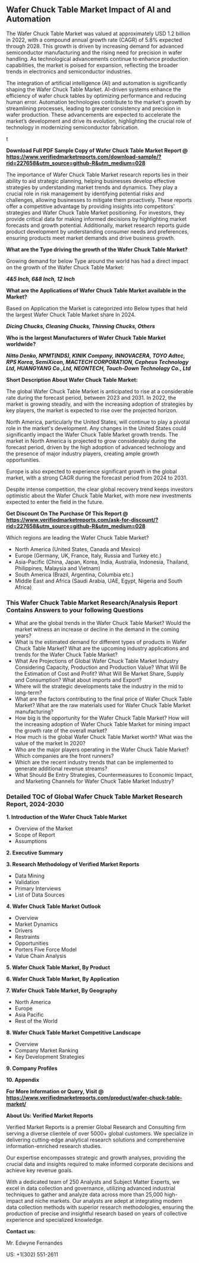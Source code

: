 <h2>Wafer Chuck Table Market Impact of AI and Automation</h2><p>The Wafer Chuck Table Market was valued at approximately USD 1.2 billion in 2022, with a compound annual growth rate (CAGR) of 5.8% expected through 2028. This growth is driven by increasing demand for advanced semiconductor manufacturing and the rising need for precision in wafer handling. As technological advancements continue to enhance production capabilities, the market is poised for expansion, reflecting the broader trends in electronics and semiconductor industries.</p><p>The integration of artificial intelligence (AI) and automation is significantly shaping the Wafer Chuck Table Market. AI-driven systems enhance the efficiency of wafer chuck tables by optimizing performance and reducing human error. Automation technologies contribute to the market's growth by streamlining processes, leading to greater consistency and precision in wafer production. These advancements are expected to accelerate the market’s development and drive its evolution, highlighting the crucial role of technology in modernizing semiconductor fabrication.</p>t</p><p id="" class=""><strong>Download Full PDF Sample Copy of Wafer Chuck Table Market Report @ <a href="https://www.verifiedmarketreports.com/download-sample/?rid=227658&utm_source=github-R&utm_medium=028" target="_blank">https://www.verifiedmarketreports.com/download-sample/?rid=227658&utm_source=github-R&utm_medium=028</a></strong></p><p>The importance of&nbsp;Wafer Chuck Table Market research reports lies in their ability to aid strategic planning, helping businesses develop effective strategies by understanding market trends and dynamics. They play a crucial role in risk management by identifying potential risks and challenges, allowing businesses to mitigate them proactively. These reports offer a competitive advantage by providing insights into competitors' strategies and Wafer Chuck Table Market positioning. For investors, they provide critical data for making informed decisions by highlighting market forecasts and growth potential. Additionally, market research reports guide product development by understanding consumer needs and preferences, ensuring products meet market demands and drive business growth.</p><p><strong>What are the&nbsp;Type driving the growth of the Wafer Chuck Table Market?</strong></p><p id="" class="">Growing demand for below Type around the world has had a direct impact on the growth of the Wafer Chuck Table Market:</p><em><strong>4&5 Inch, 6&8 Inch, 12 Inch</strong></em></p><strong>What are the&nbsp;Applications&nbsp;of Wafer Chuck Table Market available in the Market?</strong></p><p id="" class="">Based on Application the Market is categorized into Below types that held the largest Wafer Chuck Table Market share In 2024.</p><em><strong>Dicing Chucks, Cleaning Chucks, Thinning Chucks, Others</strong></em></p><strong>Who is the largest Manufacturers of Wafer Chuck Table Market worldwide?</strong></p><p><em><strong>Nitto Denko, NPMT(NDS), KINIK Company, INNOVACERA, TOYO Adtec, RPS Korea, SemiXicon, MACTECH CORPORATION, Cepheus Technology Ltd, HUANGYANG Co.,Ltd, NEONTECH, Touch-Down Technology Co., Ltd</strong></em></p><p id="" class=""><strong>Short Description About Wafer Chuck Table Market:</strong></p><p>The global Wafer Chuck Table Market is anticipated to rise at a considerable rate during the forecast period, between 2023 and 2031. In 2022, the market is growing steadily, and with the increasing adoption of strategies by key players, the market is expected to rise over the projected horizon.</p><p>North America, particularly the United States, will continue to play a pivotal role in the market's development. Any changes in the United States could significantly impact the Wafer Chuck Table Market growth trends. The market in North America is projected to grow considerably during the forecast period, driven by the high adoption of advanced technology and the presence of major industry players, creating ample growth opportunities.</p><p>Europe is also expected to experience significant growth in the global market, with a strong CAGR during the forecast period from 2024 to 2031.</p><p>Despite intense competition, the clear global recovery trend keeps investors optimistic about the Wafer Chuck Table Market, with more new investments expected to enter the field in the future.</p><p id="" class=""><strong>Get Discount On The Purchase Of This Report @ <a href="https://www.verifiedmarketreports.com/ask-for-discount/?rid=227658&utm_source=github-R&utm_medium=028" target="_blank">https://www.verifiedmarketreports.com/ask-for-discount/?rid=227658&utm_source=github-R&utm_medium=028</a></strong></p>Which regions are leading the Wafer Chuck Table Market?</p><ul><li>North America (United States, Canada and Mexico)</li><li>Europe (Germany, UK, France, Italy, Russia and Turkey etc.)</li><li>Asia-Pacific (China, Japan, Korea, India, Australia, Indonesia, Thailand, Philippines, Malaysia and Vietnam)</li><li>South America (Brazil, Argentina, Columbia etc.)</li><li>Middle East and Africa (Saudi Arabia, UAE, Egypt, Nigeria and South Africa)</li></ul><h3 id="" class="">This Wafer Chuck Table Market Research/Analysis Report Contains Answers to your following Questions</h3><ul><li>What are the global trends in the Wafer Chuck Table Market? Would the market witness an increase or decline in the demand in the coming years?</li><li>What is the estimated demand for different types of products in Wafer Chuck Table Market? What are the upcoming industry applications and trends for the Wafer Chuck Table Market?</li><li>What Are Projections of Global Wafer Chuck Table Market Industry Considering Capacity, Production and Production Value? What Will Be the Estimation of Cost and Profit? What Will Be Market Share, Supply and Consumption? What about imports and Export?</li><li>Where will the strategic developments take the industry in the mid to long-term?</li><li>What are the factors contributing to the final price of Wafer Chuck Table Market? What are the raw materials used for Wafer Chuck Table Market manufacturing?</li><li>How big is the opportunity for the Wafer Chuck Table Market? How will the increasing adoption of Wafer Chuck Table Market for mining impact the growth rate of the overall market?</li><li>How much is the global Wafer Chuck Table Market worth? What was the value of the market In 2020?</li><li>Who are the major players operating in the Wafer Chuck Table Market? Which companies are the front runners?</li><li>Which are the recent industry trends that can be implemented to generate additional revenue streams?</li><li>What Should Be Entry Strategies, Countermeasures to Economic Impact, and Marketing Channels for Wafer Chuck Table Market Industry?</li></ul><h3 id="" class="">Detailed TOC of Global Wafer Chuck Table Market Research Report, 2024-2030</h3><p id="" class=""><strong>1. Introduction of the Wafer Chuck Table Market</strong></p><ul><li>Overview of the Market</li><li>Scope of Report</li><li>Assumptions</li></ul><p id="" class=""><strong>2. Executive Summary</strong></p><p id="" class=""><strong>3. Research Methodology of Verified Market Reports</strong></p><ul><li>Data Mining</li><li>Validation</li><li>Primary Interviews</li><li>List of Data Sources</li></ul><p id="" class=""><strong>4. Wafer Chuck Table Market Outlook</strong></p><ul><li>Overview</li><li>Market Dynamics</li><li>Drivers</li><li>Restraints</li><li>Opportunities</li><li>Porters Five Force Model</li><li>Value Chain Analysis</li></ul><p id="" class=""><strong>5. Wafer Chuck Table Market, By Product</strong></p><p id="" class=""><strong>6. Wafer Chuck Table Market, By Application</strong></p><p id="" class=""><strong>7. Wafer Chuck Table Market, By Geography</strong></p><ul><li>North America</li><li>Europe</li><li>Asia Pacific</li><li>Rest of the World</li></ul><p id="" class=""><strong>8. Wafer Chuck Table Market Competitive Landscape</strong></p><ul><li>Overview</li><li>Company Market Ranking</li><li>Key Development Strategies</li></ul><p id="" class=""><strong>9. Company Profiles</strong></p><p id="" class=""><strong>10. Appendix</strong></p><p id="" class=""><strong>For More Information or Query, Visit @ <a href="https://www.verifiedmarketreports.com/product/wafer-chuck-table-market/" target="_blank">https://www.verifiedmarketreports.com/product/wafer-chuck-table-market/</a></strong></p><p id="" class=""><strong>About Us: Verified Market Reports</strong></p><p id="" class="">Verified Market Reports is a premier Global Research and Consulting firm serving a diverse clientele of over 5000+ global customers. We specialize in delivering cutting-edge analytical research solutions and comprehensive information-enriched research studies.</p><p id="" class="">Our expertise encompasses strategic and growth analyses, providing the crucial data and insights required to make informed corporate decisions and achieve key revenue goals.</p><p id="" class="">With a dedicated team of 250 Analysts and Subject Matter Experts, we excel in data collection and governance, utilizing advanced industrial techniques to gather and analyze data across more than 25,000 high-impact and niche markets. Our analysts are adept at integrating modern data collection methods with superior research methodologies, ensuring the production of precise and insightful research based on years of collective experience and specialized knowledge.</p><p id="" class=""><strong>Contact us:</strong></p><p id="" class="">Mr. Edwyne Fernandes</p><p id="" class="">US: +1(302) 551-2611</p>